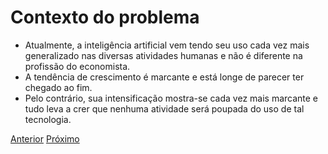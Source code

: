 # Contexto do problema

- Atualmente, a inteligência artificial vem tendo seu uso cada vez mais generalizado nas diversas atividades humanas e não é diferente na profissão do economista.
- A tendência de crescimento é marcante e está longe de parecer ter chegado ao fim.
- Pelo contrário, sua intensificação mostra-se cada vez mais marcante e tudo leva a crer que nenhuma atividade será poupada do uso de tal tecnologia.

[Anterior](ai-economic-court-expertise.md)    [Próximo](problema.md)
